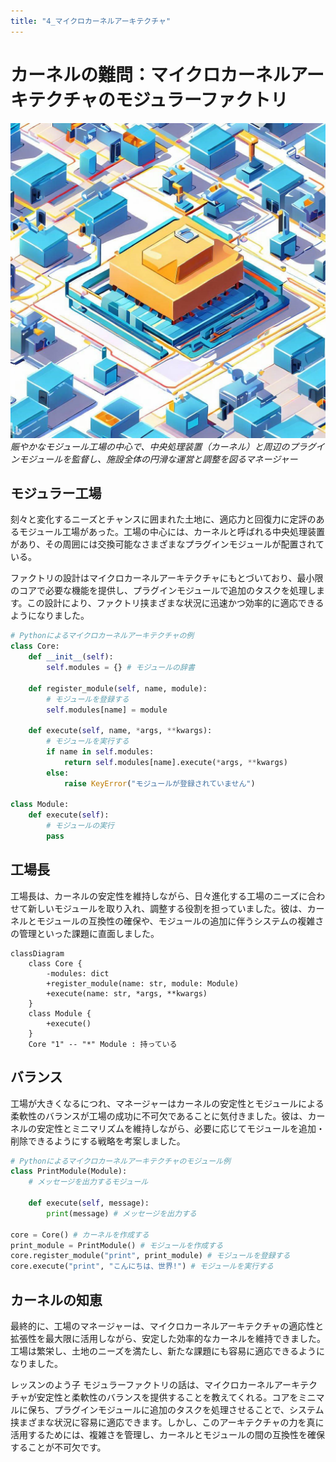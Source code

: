 ```yaml
---
title: "4_マイクロカーネルアーキテクチャ"
---
```


# カーネルの難問：マイクロカーネルアーキテクチャのモジュラーファクトリ

![](/images/20230329_software_architecture/4_microkernel.jpg)
*賑やかなモジュール工場の中心で、中央処理装置（カーネル）と周辺のプラグインモジュールを監督し、施設全体の円滑な運営と調整を図るマネージャー*


## モジュラー工場
刻々と変化するニーズとチャンスに囲まれた土地に、適応力と回復力に定評のあるモジュール工場があった。工場の中心には、カーネルと呼ばれる中央処理装置があり、その周囲には交換可能なさまざまなプラグインモジュールが配置されている。

ファクトリの設計はマイクロカーネルアーキテクチャにもとづいており、最小限のコアで必要な機能を提供し、プラグインモジュールで追加のタスクを処理します。この設計により、ファクトリ挟まざまな状況に迅速かつ効率的に適応できるようになりました。

```python
# Pythonによるマイクロカーネルアーキテクチャの例
class Core:
    def __init__(self):
        self.modules = {} # モジュールの辞書

    def register_module(self, name, module):
        # モジュールを登録する
        self.modules[name] = module

    def execute(self, name, *args, **kwargs):
        # モジュールを実行する
        if name in self.modules:
            return self.modules[name].execute(*args, **kwargs)
        else:
            raise KeyError("モジュールが登録されていません")

class Module:
    def execute(self):
        # モジュールの実行
        pass
```

## 工場長
工場長は、カーネルの安定性を維持しながら、日々進化する工場のニーズに合わせて新しいモジュールを取り入れ、調整する役割を担っていました。彼は、カーネルとモジュールの互換性の確保や、モジュールの追加に伴うシステムの複雑さの管理といった課題に直面しました。

```mermaid
classDiagram
    class Core {
        -modules: dict
        +register_module(name: str, module: Module)
        +execute(name: str, *args, **kwargs)
    }
    class Module {
        +execute()
    }
    Core "1" -- "*" Module : 持っている
```

## バランス
工場が大きくなるにつれ、マネージャーはカーネルの安定性とモジュールによる柔軟性のバランスが工場の成功に不可欠であることに気付きました。彼は、カーネルの安定性とミニマリズムを維持しながら、必要に応じてモジュールを追加・削除できるようにする戦略を考案しました。

```python
# Pythonによるマイクロカーネルアーキテクチャのモジュール例
class PrintModule(Module):
    # メッセージを出力するモジュール

    def execute(self, message):
        print(message) # メッセージを出力する

core = Core() # カーネルを作成する
print_module = PrintModule() # モジュールを作成する
core.register_module("print", print_module) # モジュールを登録する
core.execute("print", "こんにちは、世界!") # モジュールを実行する
```

## カーネルの知恵
最終的に、工場のマネージャーは、マイクロカーネルアーキテクチャの適応性と拡張性を最大限に活用しながら、安定した効率的なカーネルを維持できました。工場は繁栄し、土地のニーズを満たし、新たな課題にも容易に適応できるようになりました。

レッスンのよう子
モジュラーファクトリの話は、マイクロカーネルアーキテクチャが安定性と柔軟性のバランスを提供することを教えてくれる。コアをミニマルに保ち、プラグインモジュールに追加のタスクを処理させることで、システム挟まざまな状況に容易に適応できます。しかし、このアーキテクチャの力を真に活用するためには、複雑さを管理し、カーネルとモジュールの間の互換性を確保することが不可欠です。